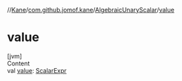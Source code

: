 //[Kane](../../index.md)/[com.github.jomof.kane](../index.md)/[AlgebraicUnaryScalar](index.md)/[value](value.md)



# value  
[jvm]  
Content  
val [value](value.md): [ScalarExpr](../-scalar-expr/index.md)  



